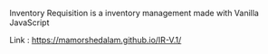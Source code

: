 Inventory Requisition is a inventory management made with Vanilla JavaScript


Link : https://mamorshedalam.github.io/IR-V.1/
